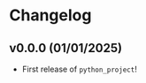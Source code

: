 # Changelog

<!--next-version-placeholder-->

## v0.0.0 (01/01/2025)

- First release of `python_project`!